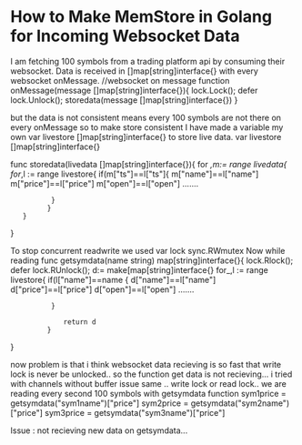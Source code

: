 
# How to Make MemStore in Golang for Incoming Websocket Data

I am fetching 100 symbols from a trading platform api by consuming their websocket.
Data is received in []map[string]interface{} with every websocket onMessage.
    //websocket on message function
    onMessage(message []map[string]interface{}){
        lock.Lock();
        defer lock.Unlock();
        storedata(message []map[string]interface{})
    }

but the data is not consistent means every 100 symbols are not there on every onMessage
so to make store consistent I have made a variable my own var livestore []map[string]interface{} to store live data.
    var livestore []map[string]interface{}


func storedata(livedata []map[string]interface{}){
       for _,m:= range livedata{
             for_,l := range livestore{
              if(m["ts"]==l["ts"]{
              m["name"]==l["name"]
              m["price"]==l["price"]
              m["open"]==l["open"]
              .......

              }
             }
       }
}


To stop concurrent readwrite we used var lock sync.RWmutex
Now while reading
  func getsymdata(name string) map[string]interface{}{
             lock.Rlock();
             defer lock.RUnlock();
             d:= make[map[string]interface{}
              for_,l := range livestore{
              if(l["name"]==name {
              d["name"]==l["name"]
              d["price"]==l["price"]
              d["open"]==l["open"]
              .......

              }

                 return d
             }
  }




now problem is that i think websocket data recieving is so fast that write lock is never be unlocked.. so the function get data is not recieving...
i tried with channels without buffer
issue same .. write lock or read lock..
we are reading every second 100 symbols with getsymdata function
    sym1price  = getsymdata("sym1name")["price"]
    sym2price  = getsymdata("sym2name")["price"]
    sym3price  = getsymdata("sym3name")["price"]

Issue : not recieving new data on getsymdata...

        